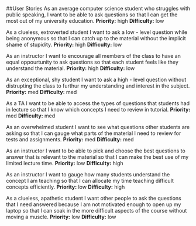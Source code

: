 ##User Stories
As an average computer science student who struggles with public speaking, I want to be able to ask questions so that I can get the most out of my university education.
**Priority:** high
**Difficulty:** low

As a clueless, extroverted student I want to ask a low - level question while being anonymous so that I can catch up to the material without the implicit shame of stupidity.
**Priority:** high
**Difficulty:** low

As an instructor I want to encourage all members of the class to have an equal oppourtunity to ask questions so that each student feels like they understand the material.
**Priority:** high
**Difficulty:** low

As an exceptional, shy student I want to ask a high - level question without distrupting the class to furthur my understanding and interest in the subject. 
**Priority:** med
**Difficulty:** med

As a TA I want to be able to access the types of questions that students had in lecture so that I know which concepts I need to review in tutorial. 
**Priority:** med
**Difficulty:** med

As an overwhelmed student I want to see what questions other students are asking so that I can gauge what parts of the material I need to review for tests and assignments.
**Priority:** med
**Difficulty:** med

As an instructor I want to be able to pick and choose the best questions to answer that is relevant to the material so that I can make the best use of my limited lecture time.
**Priority:** low
**Difficulty:** high

As an instructor I want to gauge how many students understand the concept I am teaching so that I can allocate my time teaching difficult concepts efficiently.
**Priority:** low
**Difficulty:** high

As a clueless, apathetic student I want other people to ask the questions that I need answered because I am not motivated enough to open up my laptop so that I can soak in the more difficult aspects of the course without moving a muscle.
**Priority:** low
**Difficulty:** low 


